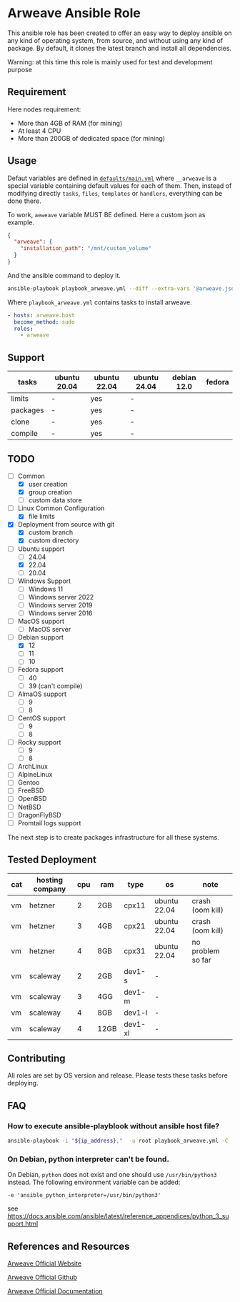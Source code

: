 # Arweave Ansible Role

This ansible role has been created to offer an easy way to deploy
ansible on any kind of operating system, from source, and without
using any kind of package. By default, it clones the latest branch and
install all dependencies.

Warning: at this time this role is mainly used for test and
development purpose

## Requirement

Here nodes requirement:

 - More than 4GB of RAM (for mining)
 - At least 4 CPU
 - More than 200GB of dedicated space (for mining)

## Usage

Defaut variables are defined in
[`defaults/main.yml`](defaults/main.yml) where `__arweave` is a
special variable containing default values for each of them. Then,
instead of modifying directly `tasks`, `files`, `templates` or
`handlers`, everything can be done there.

To work, `aeweave` variable MUST BE defined. Here a custom json as
example.

```json
{
  "arweave": {
    "installation_path": "/mnt/custom_volume"
  }
}
```

And the ansible command to deploy it.

```sh
ansible-playbook playbook_arweave.yml --diff --extra-vars '@arweave.json'
```

Where `playbook_arweave.yml` contains tasks to install arweave.

```yml
- hosts: arweave.host
  become_method: sudo
  roles:
    - arweave
```

## Support

| tasks    | ubuntu 20.04 | ubuntu 22.04 | ubuntu 24.04 | debian 12.0 | fedora |
|----------|--------------|--------------|--------------|-------------|--------|
| limits   | -            | yes          | -
| packages | -            | yes          | -
| clone    | -            | yes          | -
| compile  | -            | yes          | -

## TODO

 - [ ] Common
   - [x] user creation
   - [x] group creation
   - [ ] custom data store
 - [ ] Linux Common Configuration
   - [x] file limits
 - [x] Deployment from source with git
   - [x] custom branch
   - [x] custom directory
 - [ ] Ubuntu support
   - [ ] 24.04
   - [x] 22.04
   - [ ] 20.04
 - [ ] Windows Support
   - [ ] Windows 11 
   - [ ] Windows server 2022
   - [ ] Windows server 2019
   - [ ] Windows server 2016
 - [ ] MacOS support
   - [ ] MacOS server
 - [ ] Debian support
   - [x] 12
   - [ ] 11
   - [ ] 10
 - [ ] Fedora support
   - [ ] 40
   - [ ] 39 (can't compile)
 - [ ] AlmaOS support
   - [ ] 9
   - [ ] 8
 - [ ] CentOS support
   - [ ] 9
   - [ ] 8
 - [ ] Rocky support
   - [ ] 9
   - [ ] 8
 - [ ] ArchLinux
 - [ ] AlpineLinux
 - [ ] Gentoo
 - [ ] FreeBSD
 - [ ] OpenBSD
 - [ ] NetBSD
 - [ ] DragonFlyBSD
 - [ ] Promtail logs support

The next step is to create packages infrastructure for all these
systems.

## Tested Deployment

| cat | hosting company | cpu | ram  | type    | os           | note |
|-----|-----------------|-----|------|---------|--------------|------|
|  vm | hetzner         | 2   |  2GB |   cpx11 | ubuntu 22.04 | crash (oom kill)
|  vm | hetzner         | 3   |  4GB |   cpx21 | ubuntu 22.04 | crash (oom kill)
|  vm | hetzner         | 4   |  8GB |   cpx31 | ubuntu 22.04 | no problem so far
|  vm | scaleway        | 2   |  2GB |  dev1-s | -
|  vm | scaleway        | 3   |  4GG |  dev1-m | -
|  vm | scaleway        | 4   |  8GB |  dev1-l | -
|  vm | scaleway        | 4   | 12GB | dev1-xl | -

## Contributing

All roles are set by OS version and release. Please tests these tasks
before deploying.

## FAQ

### How to execute ansible-playblook without ansible host file?

```sh
ansible-playbook -i "${ip_address},"  -u root playbook_arweave.yml -C
```

### On Debian, python interpreter can't be found.

On Debian, `python` does not exist and one should use
`/usr/bin/python3` instead. The following environment variable can be
added:

```
-e 'ansible_python_interpreter=/usr/bin/python3'
```

see https://docs.ansible.com/ansible/latest/reference_appendices/python_3_support.html

## References and Resources

[Arweave Official Website](https://www.arweave.org/)

[Arweave Official Github](https://github.com/ArweaveTeam/arweave)

[Arweave Official Documentation](https://docs.arweave.org/developers)
